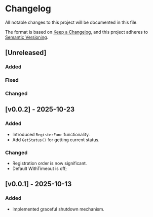 # Changelog
All notable changes to this project will be documented in this file.

The format is based on [Keep a Changelog](https://keepachangelog.com/en/1.1.0/),
and this project adheres to [Semantic Versioning](https://semver.org/spec/v2.0.0.html).

## [Unreleased]
### Added
### Fixed
### Changed

## [v0.0.2] - 2025-10-23
### Added
- Introduced `RegisterFunc` functionality.
- Add `GetStatus()` for getting current status.
### Changed
- Registration order is now significant.
- Default WithTimeout is off;


## [v0.0.1] - 2025-10-13
### Added
- Implemented graceful shutdown mechanism.